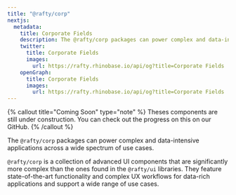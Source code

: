```yaml
---
title: "@rafty/corp"
nextjs:
  metadata:
    title: Corporate Fields
    description: The @rafty/corp packages can power complex and data-intensive applications across a wide spectrum of use cases.
    twitter:
      title: Corporate Fields
      images:
        url: https://rafty.rhinobase.io/api/og?title=Corporate Fields
    openGraph:
      title: Corporate Fields
      images:
        url: https://rafty.rhinobase.io/api/og?title=Corporate Fields
---
```


{% callout title="Coming Soon" type="note" %}
Theses components are still under construction. You can check out the progress on this on our GitHub.
{% /callout %}

The `@rafty/corp` packages can power complex and data-intensive applications across a wide spectrum of use cases.

`@rafty/corp` is a collection of advanced UI components that are significantly more complex than the ones found in the `@rafty/ui` libraries. They feature state-of-the-art functionality and complex UX workflows for data-rich applications and support a wide range of use cases.
